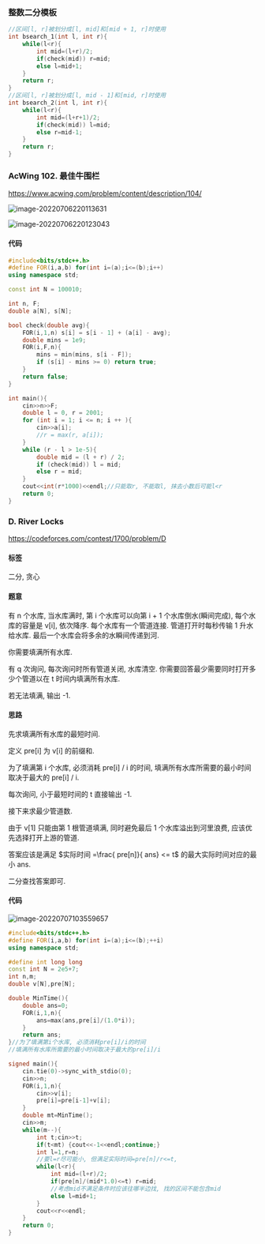 ### 整数二分模板

```cpp
//区间[l, r]被划分成[l, mid]和[mid + 1, r]时使用
int bsearch_1(int l, int r){
    while(l<r){
        int mid=(l+r)/2;
        if(check(mid)) r=mid;
        else l=mid+1;
    }
    return r;
}
//区间[l, r]被划分成[l, mid - 1]和[mid, r]时使用
int bsearch_2(int l, int r){
    while(l<r){
        int mid=(l+r+1)/2;
        if(check(mid)) l=mid;
        else r=mid-1;
    }
    return r;
}
```





### AcWing 102. 最佳牛围栏

https://www.acwing.com/problem/content/description/104/

![image-20220706220113631](https://nme-200t.oss-cn-hangzhou.aliyuncs.com/template/202207062201686.png)

![image-20220706220123043](https://nme-200t.oss-cn-hangzhou.aliyuncs.com/template/202207062201080.png)

#### 代码

```cpp
#include<bits/stdc++.h>
#define FOR(i,a,b) for(int i=(a);i<=(b);i++)
using namespace std;

const int N = 100010;

int n, F;
double a[N], s[N];

bool check(double avg){
    FOR(i,1,n) s[i] = s[i - 1] + (a[i] - avg);
    double mins = 1e9;
    FOR(i,F,n){
        mins = min(mins, s[i - F]);
        if (s[i] - mins >= 0) return true;
    }
    return false;
}

int main(){
    cin>>n>>F;
    double l = 0, r = 2001;
    for (int i = 1; i <= n; i ++ ){
        cin>>a[i];
        //r = max(r, a[i]);
    }
    while (r - l > 1e-5){
        double mid = (l + r) / 2;
        if (check(mid)) l = mid;
        else r = mid;
    }
    cout<<int(r*1000)<<endl;//只能取r, 不能取l, 抹去小数后可能l<r
    return 0;
}
```



### D. River Locks

https://codeforces.com/contest/1700/problem/D

#### 标签

二分, 贪心

#### 题意

有 n 个水库, 当水库满时, 第 i 个水库可以向第 i + 1 个水库倒水(瞬间完成), 每个水库的容量是 v[i], 依次降序. 每个水库有一个管道连接. 管道打开时每秒传输 1 升水给水库. 最后一个水库会将多余的水瞬间传递到河.

你需要填满所有水库. 

有 q 次询问, 每次询问时所有管道关闭, 水库清空. 你需要回答最少需要同时打开多少个管道以在 t 时间内填满所有水库.

若无法填满, 输出 -1.

#### 思路

先求填满所有水库的最短时间. 

定义 pre[i] 为 v[i] 的前缀和.

为了填满第 i 个水库, 必须消耗 pre[i] / i 的时间, 填满所有水库所需要的最小时间取决于最大的 pre[i] / i.

每次询问, 小于最短时间的 t 直接输出 -1.

接下来求最少管道数.

由于 v[1] 只能由第 1 根管道填满, 同时避免最后 1 个水库溢出到河里浪费, 应该优先选择打开上游的管道.

答案应该是满足 $实际时间 =\frac{ pre[n]}{ ans} <= t$ 的最大实际时间对应的最小 ans.

二分查找答案即可.

#### 代码

![image-20220707103559657](http://nme-200t.oss-cn-hangzhou.aliyuncs.com/notes/2022-07-07-024953.png)

```cpp
#include<bits/stdc++.h>
#define FOR(i,a,b) for(int i=(a);i<=(b);++i)
using namespace std;

#define int long long
const int N = 2e5+7;
int n,m;
double v[N],pre[N];

double MinTime(){
	double ans=0;
	FOR(i,1,n){
		ans=max(ans,pre[i]/(1.0*i));
	}
	return ans;
}//为了填满第i个水库, 必须消耗pre[i]/i的时间
//填满所有水库所需要的最小时间取决于最大的pre[i]/i

signed main(){
	cin.tie(0)->sync_with_stdio(0);
	cin>>n;
	FOR(i,1,n){
		cin>>v[i];
		pre[i]=pre[i-1]+v[i];
	}
	double mt=MinTime();
	cin>>m;
	while(m--){
		int t;cin>>t;
		if(t<mt) {cout<<-1<<endl;continue;}
		int l=1,r=n;
		//要l=r尽可能小, 但满足实际时间=pre[n]/r<=t, 
		while(l<r){
			int mid=(l+r)/2;
			if(pre[n]/(mid*1.0)<=t) r=mid;
			//考虑mid不满足条件时应该往哪半边找, 找的区间不能包含mid
			else l=mid+1; 
		}
		cout<<r<<endl;
	}
	return 0;
}
```

